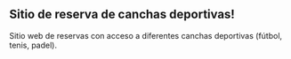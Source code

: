 ## Sitio de reserva de canchas deportivas!

Sitio web de reservas con acceso a diferentes canchas deportivas (fútbol, tenis, padel).


